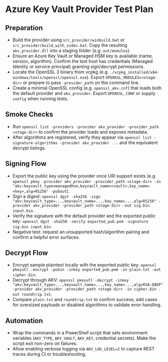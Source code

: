 # Azure Key Vault Provider Test Plan

## Preparation
- Build the provider using `src_provider/winbuild.bat` or `src_provider/build_with_vsdev.bat`. Copy the resulting `akv_provider.dll` into a staging folder (e.g. `out/modules`).
- Ensure an Azure Key Vault or Managed HSM key is available (name, version, algorithm). Confirm the test host has credentials (Managed Identity or service principal) granting sign/decrypt permissions.
- Locate the OpenSSL 3 binary from vcpkg (e.g. `./vcpkg_installed/x64-windows/tools/openssl/openssl.exe`). Export `OPENSSL_MODULES=<stage-dir>` or prepare to pass `-provider_path` on the command line.
- Create a minimal OpenSSL config (e.g. `openssl_akv.cnf`) that loads both the default provider and `akv_provider`. Export `OPENSSL_CONF` or supply `-config` when running tests.

## Smoke Checks
- Run `openssl list -providers -provider akv_provider -provider_path <stage-dir>` to confirm the provider loads and exposes metadata.
- After algorithms are registered, verify they appear via `openssl list -signature-algorithms -provider akv_provider ...` and the equivalent decrypt listings.

## Signing Flow
- Export the public key using the provider once URI support exists (e.g. `openssl pkey -provider akv_provider -provider_path <stage-dir> -in "akv:keyvault_type=managedHsm,keyvault_name=<vault>,key_name=<key>,alg=RS256" -pubout`).
- Sign a digest: `openssl dgst -sha256 -sign "akv:keyvault_type=...,keyvault_name=...,key_name=...,alg=RS256" -provider akv_provider -provider_path <stage-dir> -out sig.bin input.bin`.
- Verify the signature with the default provider and the exported public key: `openssl dgst -sha256 -verify exported_pub.pem -signature sig.bin input.bin`.
- Negative test: request an unsupported hash/algorithm pairing and confirm a helpful error surfaces.

## Decrypt Flow
- Encrypt sample plaintext locally with the exported public key: `openssl pkeyutl -encrypt -pubin -inkey exported_pub.pem -in plain.txt -out cipher.bin`.
- Decrypt through AKV: `openssl pkeyutl -decrypt -inkey "akv:keyvault_type=...,keyvault_name=...,key_name=...,alg=RSA-OAEP" -provider akv_provider -provider_path <stage-dir> -in cipher.bin -out roundtrip.txt`.
- Compare `plain.txt` and `roundtrip.txt` to confirm success; add cases for oversized payloads or disabled algorithms to validate error handling.

## Automation
- Wrap the commands in a PowerShell script that sets environment variables (`AKV_TYPE`, `AKV_VAULT`, `AKV_KEY`, credential secrets). Make the script exit non-zero on failures.
- Allow enabling verbose logging via `AKV_LOG_LEVEL=2` to capture REST traces during CI or troubleshooting.
